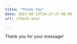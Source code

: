 ```yaml
---
title: "Thank You"
date: 2023-08-13T14:27:27-06:00
url: /thank-you/

---
```

Thank you for your message!
